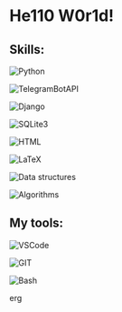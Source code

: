 # He110 W0r1d!

## Skills:
![Python](https://img.shields.io/badge/-Python-000?style=flat&logo=Python)

![TelegramBotAPI](https://img.shields.io/badge/-TelegramBotAPI-000?style=flat&logo=Python)

![Django](https://img.shields.io/badge/-Django-000?style=flat&logo=Django)

![SQLite3](https://img.shields.io/badge/-SQLite_3-000?style=flat&logo=SQLite)

![HTML](https://img.shields.io/badge/-HTML-000?style=flat&logo=HTML5)

![LaTeX](https://img.shields.io/badge/-LaTeX-000?style=flat&logo=LaTeX)

![Data structures](https://img.shields.io/badge/-Data_structures-FFF?style=flat&logo=)

![Algorithms](https://img.shields.io/badge/-Algorithms-000?style=flat&logo=)

## My tools:
![VSCode](https://img.shields.io/badge/-VSCode-000?style=flat&logo=vscode)

![GIT](https://img.shields.io/badge/-TelegramBotAPI-000?style=flat&logo=GIT)

![Bash](https://img.shields.io/badge/-TelegramBotAPI-000?style=flat&logo=bash)

erg
<!--![Text](https://img.shields.io/badge/-NAME-COLOR?style=flat&logo=appveyor->


## Field of interest